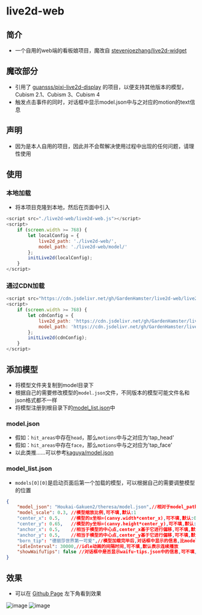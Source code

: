 # live2d-web
## 简介
- 一个自用的web端的看板娘项目，魔改自 [stevenjoezhang/live2d-widget](https://github.com/stevenjoezhang/live2d-widget)

## 魔改部分
- 引用了 [guansss/pixi-live2d-display](https://github.com/guansss/pixi-live2d-display) 的项目，以便支持其他版本的模型，Cubism 2.1、Cubism 3、Cubism 4
- 触发点击事件的同时，对话框中显示model.json中与之对应的motion的text信息

## 声明
- 因为是本人自用的项目，因此并不会帮解决使用过程中出现的任何问题，请理性使用

## 使用
### 本地加载
- 将本项目克隆到本地，然后在页面中引入
```js
<script src="./live2d-web/live2d-web.js"></script>
<script>
    if (screen.width >= 768) {
        let localConfig = {
            live2d_path: './live2d-web/',
            model_path: './live2d-web/model/'
        };
        initLive2d(localConfig);
    }
</script>
```

### 通过CDN加载
```js
<script src="https://cdn.jsdelivr.net/gh/GardenHamster/live2d-web/live2d-web.js"></script>
<script>
    if (screen.width >= 768) {
        let cdnConfig = {
            live2d_path: 'https://cdn.jsdelivr.net/gh/GardenHamster/live2d-web/',
            model_path: 'https://cdn.jsdelivr.net/gh/GardenHamster/live2d-web/model/'
        };
        initLive2d(cdnConfig);
    }
</script>
```

## 添加模型
- 将模型文件夹复制到model目录下
- 根据自己的需要修改模型的`model.json`文件，不同版本的模型可能文件名和json格式都不一样
- 将模型注册到根目录下的[model_list.json](https://github.com/GardenHamster/live2d-web/blob/main/model_list.json)中

### model.json
- 假如：`hit_areas`中存在`head`，那么`motions`中与之对应为'tap_head'
- 假如：`hit_areas`中存在`face`，那么`motions`中与之对应为'tap_face'
- 以此类推......可以参考[kaguya/model.json](https://github.com/GardenHamster/live2d-web/blob/main/model/Houkai-Gakuen2/kaguya/model.json)

### model_list.json
- `models[0][0]`是启动页面后第一个加载的模型，可以根据自己的需要调整模型的位置
```json
{
    "model_json": "Houkai-Gakuen2/theresa/model.json",//相对于model_path中的model.json路径
    "model_scale": 0.3, //模型缩放比例,可不填,默认:1
    "center_x": 0.5,    //模型的x坐标=(canvy.width*center_x),可不填,默认:0.5
    "center_y": 0.65,   //模型的y坐标=(canvy.height*center_y),可不填,默认:0.5
    "anchor_x": 0.5,    //相当于模型的中心点,center_x基于它进行偏移,可不填,默认:0.5
    "anchor_y": 0.5,    //相当于模型的中心点,center_y基于它进行偏移,可不填,默认:0.5
    "born_tip": "德丽莎世界第一可爱",//模型加载完毕后,对话框中显示的信息,比model.json中text的优先级高
    "idleInterval": 30000,//idle动画的间隔时间,可不填,默认表示连续播放
    "showWaifuTips": false //对话框中是否显示waifu-tips.json中的信息,可不填,默认为true
}
```

## 效果
- 可以在 [Github Page](https://gardenhamster.github.io/live2d-web) 左下角看到效果 

![image](https://user-images.githubusercontent.com/89188316/210346873-631a598b-0cb8-4b95-a47b-2691781c7b3b.png)
![image](https://user-images.githubusercontent.com/89188316/210347110-ef1ba4c0-87db-4aaf-a140-0b2bc79ef500.png)

